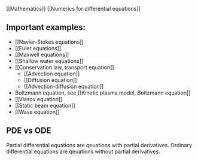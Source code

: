 [[Mathematics]]
[[Numerics for differential equations]]


## Important examples:
- [[Navier-Stokes equations]]
- [[Euler equations]]
- [[Maxwell equations]]
- [[Shallow water equations]]
- [[Conservation law, transport equation]]
	- [[Advection equation]]
	- [[Diffusion equation]]
	- [[Advection-diffusion equation]]
- Boltzmann equation, see [[Kinetic plasma model, Boltzmann equation]]
- [[Vlasov equation]]
- [[Static beam equation]]
- [[Wave equation]]


## PDE vs ODE
Partial differential equations are qeuations with partial derivatives.
Ordinary differential equations are qeuations without partial derivatives.
